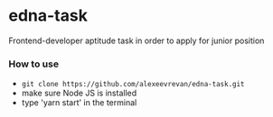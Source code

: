 # edna-task
Frontend-developer aptitude task in order to apply for junior position

### How to use
- `git clone https://github.com/alexeevrevan/edna-task.git`
- make sure Node JS is installed
- type 'yarn start' in the terminal

